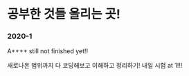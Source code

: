 # 공부한 것들 올리는 곳!
### 2020-1 
A++++
still not finished yet!!

새로나온 범위까지 다 코딩해보고 이해하고 정리하기! 내일 시험 at 1!!!
